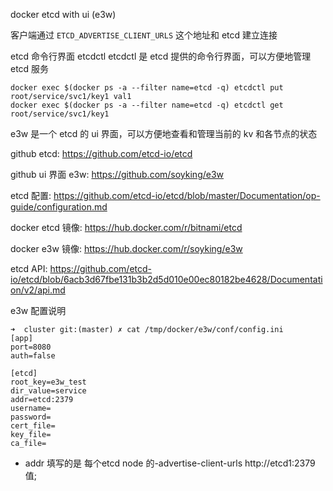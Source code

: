 docker etcd with ui (e3w)

客户端通过 `ETCD_ADVERTISE_CLIENT_URLS` 这个地址和 etcd 建立连接

etcd 命令行界面 etcdctl
etcdctl 是 etcd 提供的命令行界面，可以方便地管理 etcd 服务
```
docker exec $(docker ps -a --filter name=etcd -q) etcdctl put root/service/svc1/key1 val1
docker exec $(docker ps -a --filter name=etcd -q) etcdctl get root/service/svc1/key1
```

e3w 是一个 etcd 的 ui 界面，可以方便地查看和管理当前的 kv 和各节点的状态


github etcd: https://github.com/etcd-io/etcd

github ui 界面 e3w: https://github.com/soyking/e3w

etcd 配置: https://github.com/etcd-io/etcd/blob/master/Documentation/op-guide/configuration.md

docker etcd 镜像: https://hub.docker.com/r/bitnami/etcd

docker e3w 镜像: https://hub.docker.com/r/soyking/e3w

etcd API: https://github.com/etcd-io/etcd/blob/6acb3d67fbe131b3b2d5d010e00ec80182be4628/Documentation/v2/api.md

e3w 配置说明
```
➜  cluster git:(master) ✗ cat /tmp/docker/e3w/conf/config.ini
[app]
port=8080
auth=false

[etcd]
root_key=e3w_test
dir_value=service
addr=etcd:2379
username=
password=
cert_file=
key_file=
ca_file=

```
- addr 填写的是 每个etcd node 的-advertise-client-urls http://etcd1:2379值;

